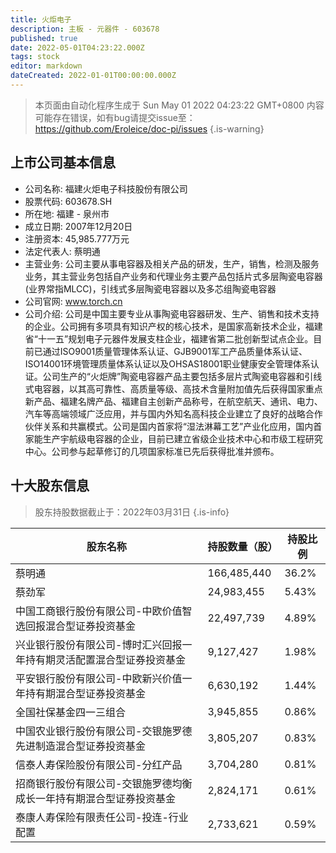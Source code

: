 ```yaml
---
title: 火炬电子
description: 主板 - 元器件 - 603678
published: true
date: 2022-05-01T04:23:22.000Z
tags: stock
editor: markdown
dateCreated: 2022-01-01T00:00:00.000Z
---
```


> 本页面由自动化程序生成于 Sun May 01 2022 04:23:22 GMT+0800
> 内容可能存在错误，如有bug请提交issue至：https://github.com/Eroleice/doc-pi/issues
{.is-warning}

## 上市公司基本信息
- 公司名称: 福建火炬电子科技股份有限公司
- 股票代码: 603678.SH
- 所在地: 福建 - 泉州市
- 成立日期: 2007年12月20日
- 注册资本: 45,985.777万元
- 法定代表人: 蔡明通
- 主营业务: 公司主要从事电容器及相关产品的研发，生产，销售，检测及服务业务，其主营业务包括自产业务和代理业务主要产品包括片式多层陶瓷电容器(业界常指MLCC)，引线式多层陶瓷电容器以及多芯组陶瓷电容器
- 公司官网: www.torch.cn
- 公司介绍: 公司是中国主要专业从事陶瓷电容器研发、生产、销售和技术支持的企业。公司拥有多项具有知识产权的核心技术，是国家高新技术企业，福建省“十一五”规划电子元器件发展支柱企业，福建省第二批创新型试点企业。目前已通过ISO9001质量管理体系认证、GJB9001军工产品质量体系认证、ISO14001环境管理质量体系认证以及OHSAS18001职业健康安全管理体系认证。公司生产的“火炬牌”陶瓷电容器产品主要包括多层片式陶瓷电容器和引线式电容器，以其高可靠性、高质量等级、高技术含量附加值先后获得国家重点新产品、福建名牌产品、福建自主创新产品称号，在航空航天、通讯、电力、汽车等高端领域广泛应用，并与国内外知名高科技企业建立了良好的战略合作伙伴关系和共赢模式。公司是国内首家将“湿法淋幕工艺”产业化应用，国内首家能生产宇航级电容器的企业，目前已建立省级企业技术中心和市级工程研究中心。公司参与起草修订的几项国家标准已先后获得批准并颁布。


## 十大股东信息
> 股东持股数据截止于：2022年03月31日
{.is-info}

| 股东名称 | 持股数量（股） | 持股比例 |
| --- | --- | --- |
| 蔡明通 | 166,485,440 | 36.2% |
| 蔡劲军 | 24,983,455 | 5.43% |
| 中国工商银行股份有限公司-中欧价值智选回报混合型证券投资基金 | 22,497,739 | 4.89% |
| 兴业银行股份有限公司-博时汇兴回报一年持有期灵活配置混合型证券投资基金 | 9,127,427 | 1.98% |
| 平安银行股份有限公司-中欧新兴价值一年持有期混合型证券投资基金 | 6,630,192 | 1.44% |
| 全国社保基金四一三组合 | 3,945,855 | 0.86% |
| 中国农业银行股份有限公司-交银施罗德先进制造混合型证券投资基金 | 3,805,207 | 0.83% |
| 信泰人寿保险股份有限公司-分红产品 | 3,704,280 | 0.81% |
| 招商银行股份有限公司-交银施罗德均衡成长一年持有期混合型证券投资基金 | 2,824,171 | 0.61% |
| 泰康人寿保险有限责任公司-投连-行业配置 | 2,733,621 | 0.59% |




